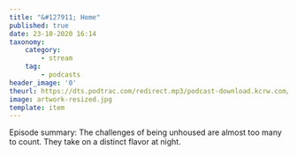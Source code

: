 ```yaml
---
title: "&#127911; Home"
published: true
date: 23-10-2020 16:14
taxonomy:
    category:
        - stream
    tag:
        - podcasts
header_image: '0'
theurl: https://dts.podtrac.com/redirect.mp3/podcast-download.kcrw.com/kcrw/audio/podcast/etc/nw/KCRW-nocturne-homeless_unhoused_nighttime_fear_danger_darkness-201013.mp3
image: artwork-resized.jpg
template: item
--- 
```

Episode summary: The challenges of being unhoused are almost too many to count. They take on a distinct flavor at night.
